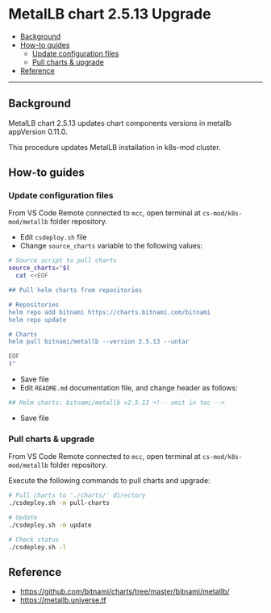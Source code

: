# MetalLB chart 2.5.13 Upgrade <!-- omit in toc -->

- [Background](#background)
- [How-to guides](#how-to-guides)
  - [Update configuration files](#update-configuration-files)
  - [Pull charts & upgrade](#pull-charts--upgrade)
- [Reference](#reference)

---

## Background

MetalLB chart 2.5.13 updates chart components versions in metallb appVersion 0.11.0.

This procedure updates MetalLB installation in k8s-mod cluster.

## How-to guides

### Update configuration files

From VS Code Remote connected to `mcc`, open  terminal at `cs-mod/k8s-mod/metallb` folder repository.

- Edit `csdeploy.sh` file
- Change `source_charts` variable to the following values:

```bash
# Source script to pull charts
source_charts="$(
  cat <<EOF

## Pull helm charts from repositories

# Repositories
helm repo add bitnami https://charts.bitnami.com/bitnami
helm repo update

# Charts
helm pull bitnami/metallb --version 2.5.13 --untar

EOF
)"
```

- Save file
- Edit `README.md` documentation file, and change header as follows:

``` bash
## Helm charts: bitnami/metallb v2.5.13 <!-- omit in toc -->
```

- Save file

### Pull charts & upgrade

From VS Code Remote connected to `mcc`, open  terminal at `cs-mod/k8s-mod/metallb` folder repository.

Execute the following commands to pull charts and upgrade:

```bash
# Pull charts to './charts/' directory
./csdeploy.sh -m pull-charts

# Update
./csdeploy.sh -m update

# Check status
./csdeploy.sh -l
```

## Reference

- <https://github.com/bitnami/charts/tree/master/bitnami/metallb/>
- <https://metallb.universe.tf>
